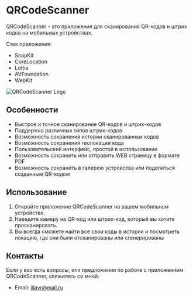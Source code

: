 # QRCodeScanner

QRCodeScanner - это приложение для сканирования QR-кодов и штрих кодов на мобильных устройствах. 

Стек приложения: 
-  SnapKit
-  CoreLocation
-  Lottie
-  AVFoundation
-  WebKit
  
![QRCodeScanner Logo](https://raw.githubusercontent.com/IlyaLavr/QrCodeScanner/22efaac92bca97498e606302cc97d8c155e3d196/1688159982258100.gif)



## Особенности

- Быстрое и точное сканирование QR-кодов и штрих-кодов
- Поддержка различных типов штрих-кодов
- Возможность сохранения истории сканированных кодов
- Возможность сохранения геолокации кода
- Пользовательский интерфейс, простой в использовании
- Возможность сохранить или отправить WEB страницу в формате PDF
- Возможность сохранить в галерею устройства или поделиться созданным QR-кодом

## Использование

1. Откройте приложение QRCodeScanner на вашем мобильном устройстве.
2. Наведите камеру на QR-код или штрих-код, который вы хотите просканировать.
3. Вы всегда сможете найти все свои коды в истории и посмотреть локацию, где они были отсканированы или сгенерированы

## Контакты

Если у вас есть вопросы, или предложения по работе с приложением QRCodeScanner, свяжитесь со мной:

- Email: iilavr@mail.ru

